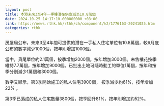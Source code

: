 ```yaml
---
layout: post
title: 本港未來3至4年一手樓潛在供應減至10.8萬個
date: 2024-10-25 14:17:10.000000000 +08:00
link: https://news.rthk.hk/rthk/ch/component/k2/1776163-20241025.htm
categories: rthk
---
```


房屋局公布，未來3至4年間可提供的潛在一手私人住宅單位有10.8萬個，較6月底公布的數字減少1000個，按年則增加1000個。

當中，貨尾單位約2.1萬個，按季增加2000個，按年增加3000個。未售樓花按季維持7.7萬個，按年增加9000個。已批出土地可隨時動工的單位1萬個，按年和按季分別減少1萬個和3000個。

數字又顯示，第3季開始施工的私人住宅3900個， 按季減少約61%，按年增加22% 。

第3季已落成的私人住宅數量3800個，按季回升81%，按年則增加約52%。
